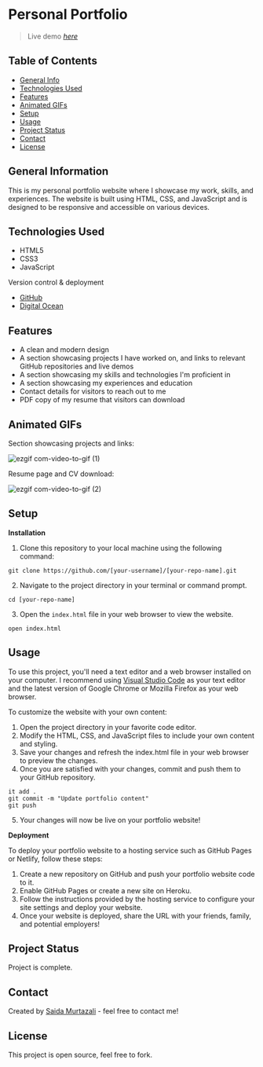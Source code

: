 # Personal Portfolio
> Live demo [_here_](https://www.saidamurtazali.com)

## Table of Contents
* [General Info](#general-information)
* [Technologies Used](#technologies-used)
* [Features](#features)
* [Animated GIFs](#animated-gifs)
* [Setup](#setup)
* [Usage](#usage)
* [Project Status](#project-status)
* [Contact](#contact)
* [License](#license)


## General Information
This is my personal portfolio website where I showcase my work, skills, and experiences. The website is built using HTML, CSS, and JavaScript and is designed to be responsive and accessible on various devices.


## Technologies Used
- HTML5
- CSS3
- JavaScript

Version control & deployment

- [GitHub](https://github.com/saidam90)
- [Digital Ocean](https://www.saidamurtazali.com/)


## Features
- A clean and modern design
- A section showcasing projects I have worked on, and links to relevant GitHub repositories and live demos
- A section showcasing my skills and technologies I'm proficient in
- A section showcasing my experiences and education
- Contact details for visitors to reach out to me
- PDF copy of my resume that visitors can download


## Animated GIFs
Section showcasing projects and links:

![ezgif com-video-to-gif (1)](https://user-images.githubusercontent.com/74564476/225046311-7a16abac-a859-4685-bc0e-47d739eb0af2.gif)

Resume page and CV download:

![ezgif com-video-to-gif (2)](https://user-images.githubusercontent.com/74564476/225048284-b3242057-86f2-41ba-9709-933a4fa10be0.gif)


## Setup

**Installation**

1. Clone this repository to your local machine using the following command:
```
git clone https://github.com/[your-username]/[your-repo-name].git
```
2. Navigate to the project directory in your terminal or command prompt.
```
cd [your-repo-name]
```
3. Open the `index.html` file in your web browser to view the website.
```
open index.html
```

## Usage

To use this project, you'll need a text editor and a web browser installed on your computer. I recommend using [Visual Studio Code](https://code.visualstudio.com/) as your text editor and the latest version of Google Chrome or Mozilla Firefox as your web browser.

To customize the website with your own content:

1. Open the project directory in your favorite code editor.
2. Modify the HTML, CSS, and JavaScript files to include your own content and styling.
3. Save your changes and refresh the index.html file in your web browser to preview the changes.
4. Once you are satisfied with your changes, commit and push them to your GitHub repository.

```
it add .
git commit -m "Update portfolio content"
git push
```
5. Your changes will now be live on your portfolio website!

**Deployment**

To deploy your portfolio website to a hosting service such as GitHub Pages or Netlify, follow these steps:

1. Create a new repository on GitHub and push your portfolio website code to it.
2. Enable GitHub Pages or create a new site on Heroku.
3. Follow the instructions provided by the hosting service to configure your site settings and deploy your website.
4. Once your website is deployed, share the URL with your friends, family, and potential employers!

## Project Status
Project is complete.


## Contact
Created by [Saida Murtazali](https://github.com/saidam90) - feel free to contact me!


## License 
This project is open source, feel free to fork.


